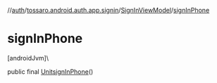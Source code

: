 //[auth](../../../index.md)/[tossaro.android.auth.app.signin](../index.md)/[SignInViewModel](index.md)/[signInPhone](sign-in-phone.md)

# signInPhone

[androidJvm]\

public final [Unit](https://kotlinlang.org/api/latest/jvm/stdlib/kotlin/-unit/index.html)[signInPhone](sign-in-phone.md)()
